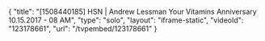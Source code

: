 {
    "title": "[1508440185] HSN | Andrew Lessman Your Vitamins Anniversary 10.15.2017 - 08 AM",
    "type": "solo",
    "layout": "iframe-static",
    "videoId": "123178661",
    "url": "\/tvpembed\/123178661"
}